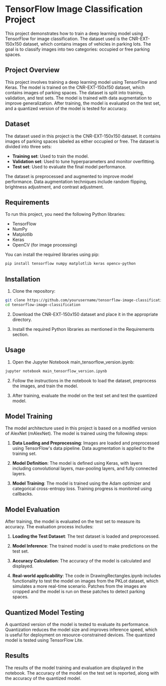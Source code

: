 # TensorFlow Image Classification Project

This project demonstrates how to train a deep learning model using TensorFlow for image classification. The dataset used is the CNR-EXT-150x150 dataset, which contains images of vehicles in parking lots. The goal is to classify images into two categories: occupied or free parking spaces.

## Project Overview
This project involves training a deep learning model using TensorFlow and Keras. The model is trained on the CNR-EXT-150x150 dataset, which contains images of parking spaces. The dataset is split into training, validation, and test sets. The model is trained with data augmentation to improve generalization. After training, the model is evaluated on the test set, and a quantized version of the model is tested for accuracy.

## Dataset
The dataset used in this project is the CNR-EXT-150x150 dataset. It contains images of parking spaces labeled as either occupied or free. The dataset is divided into three sets:
- **Training set**: Used to train the model.
- **Validation set**: Used to tune hyperparameters and monitor overfitting.
- **Test set**: Used to evaluate the final model performance.

The dataset is preprocessed and augmented to improve model performance. Data augmentation techniques include random flipping, brightness adjustment, and contrast adjustment.

## Requirements
To run this project, you need the following Python libraries:
- TensorFlow
- NumPy
- Matplotlib
- Keras
- OpenCV (for image processing)

You can install the required libraries using pip:

```bash
pip install tensorflow numpy matplotlib keras opencv-python
```

## Installation
1. Clone the repository:

```bash
git clone https://github.com/yourusername/tensorflow-image-classification.git
cd tensorflow-image-classification
```
2. Download the CNR-EXT-150x150 dataset and place it in the appropriate directory.

3. Install the required Python libraries as mentioned in the Requirements section.

## Usage
1. Open the Jupyter Notebook main_tensorflow_version.ipynb:

```bash
jupyter notebook main_tensorflow_version.ipynb
```
2. Follow the instructions in the notebook to load the dataset, preprocess the images, and train the model.

3. After training, evaluate the model on the test set and test the quantized model.

## Model Training
The model architecture used in this project is based on a modified version of AlexNet (mAlexNet). The model is trained using the following steps:

1. **Data Loading and Preprocessing**: Images are loaded and preprocessed using TensorFlow's data pipeline. Data augmentation is applied to the training set.

2. **Model Definition**: The model is defined using Keras, with layers including convolutional layers, max-pooling layers, and fully connected layers.

3. **Model Training**: The model is trained using the Adam optimizer and categorical cross-entropy loss. Training progress is monitored using callbacks.

## Model Evaluation
After training, the model is evaluated on the test set to measure its accuracy. The evaluation process includes:

1. **Loading the Test Dataset**: The test dataset is loaded and preprocessed.

2. **Model Inference**: The trained model is used to make predictions on the test set.

3. **Accuracy Calculation**: The accuracy of the model is calculated and displayed.

4. **Real-world applicability**: The code in DrawingRectangles.ipynb includes functionality to test the model on images from the PKLot dataset, which simulates a more real-time scenario. Patches from the images are cropped and the model is run on these patches to detect parking spaces.

## Quantized Model Testing
A quantized version of the model is tested to evaluate its performance. Quantization reduces the model size and improves inference speed, which is useful for deployment on resource-constrained devices. The quantized model is tested using TensorFlow Lite.

## Results
The results of the model training and evaluation are displayed in the notebook. The accuracy of the model on the test set is reported, along with the accuracy of the quantized model.
